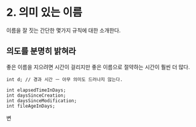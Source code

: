 # 2. 의미 있는 이름

이름을 잘 짓는 간단한 몇가지 규칙에 대한 소개한다.

## 의도를 분명히 밝혀라

좋은 이름을 지으려면 시간이 걸리지만 좋은 이름으로 절약하는 시간이 훨씬 더 많다.

```text
int d; // 경과 시간 ㅡ 아무 의미도 드러나지 않는다.

int elapsedTimeInDays;
int daysSinceCreation;
int daysSinceModification;
int fileAgeInDays;
```

변

